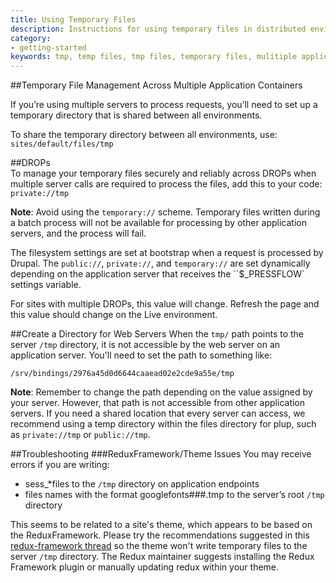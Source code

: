 ```yaml
---
title: Using Temporary Files
description: Instructions for using temporary files in distributed environments.
category:
- getting-started
keywords: tmp, temp files, tmp files, temporary files, mulitiple application containers, distributed environments
---
```


##Temporary File Management Across Multiple Application Containers

If you’re using multiple servers to process requests, you’ll need to set up a temporary directory that is shared between all environments.

To share the temporary directory between all environments, use: `sites/default/files/tmp`

##DROPs  
To manage your temporary files securely and reliably across DROPs when multiple server calls are required to process the files, add this to your code: `private://tmp`

<div class="alert alert-danger" role="alert">
<strong>Note</strong>: Avoid using the <code>temporary://</code> scheme. Temporary files written during a batch process will not be available for processing by other application servers, and the process will fail.</div>

The filesystem settings are set at bootstrap when a request is processed by Drupal. The `public://`, `private://`, and `temporary://` are set dynamically depending on the application server that receives the ``$_PRESSFLOW` settings variable.

For sites with multiple DROPs, this value will change. Refresh the page and this value should change on the Live environment.

##Create a Directory for Web Servers
When the `tmp/` path points to the server `/tmp` directory, it is not accessible by the web server on an application server. You'll need to set the path to something like:

`/srv/bindings/2976a45d0d6644caaead02e2cde9a55e/tmp`

<div class="alert alert-warning" role="alert">
<strong>Note</strong>: Remember to change the path depending on the value assigned by your server. However, that path is not accessible from other application servers. If you need a shared location that every server can access, we recommend using a temp directory within the files directory for plup, such as <code>private://tmp</code> or <code>public://tmp</code>.</div>

##Troubleshooting
###ReduxFramework/Theme Issues
You may receive errors if you are writing:  
- sess_*files to the `/tmp` directory on application endpoints  
- files names with the format googlefonts###.tmp to the server’s root `/tmp` directory

This seems to be related to a site's theme, which appears to be based on the ReduxFramework. Please try the recommendations suggested in this [redux-framework thread](https://github.com/reduxframework/redux-framework/issues/1383) so the theme won't write temporary files to the server `/tmp` directory. The Redux maintainer suggests installing the Redux Framework plugin or manually updating redux within your theme.

